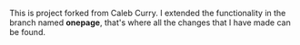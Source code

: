 This is project forked from Caleb Curry. I extended the functionality in the branch named **onepage**, that's where all the changes that I have made can be found.

